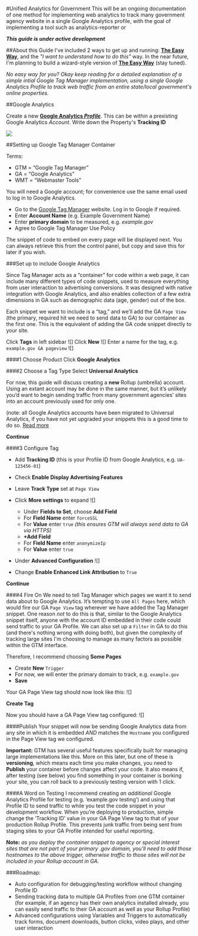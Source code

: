 #Unified Analytics for Government
This will be an ongoing documentation of one method for implementing web analytics to track many government agency website in a single Google Analytics profile, with the goal of implementing a tool such as analytics-reporter or 

**_This guide is under active development_**

##About this Guide
I've included 2 ways to get up and running: **[The Easy Way](EasyWay.md)**, and the _"I want to understand how to do this"_ way. In the near future, I'm planning to build a wizard-style version of **[The Easy Way](EasyWay.md)** (stay tuned).

_No easy way for you? Okay keep reading for a detailed explanation of a simple intial Google Tag Manager implementation, using a single Google Analytics Profile to track web traffic from an entire state/local government's online properties._


##Google Analytics

Create a new **[Google Analytics _Profile_](https://www.google.com/analytics)**. This can be within a prexisting Google Analytics _Account_.
Write down the Property's **Tracking ID**

![](https://raw.githubusercontent.com/laurenancona/unified-analytics/master/images/7-property-ID.png)


##Setting up Google Tag Manager Container

Terms:
- GTM = “Google Tag Manager”
- GA = “Google Analytics”
- WMT = “Webmaster Tools”

You will need a Google account; for convenience use the same email used to log in to Google Analytics.

- Go to the [Google Tag Manager](https://tagmanager.google.com) website. Log in to Google if required.
- Enter **Account Name** (e.g. Example Government Name)
- Enter **primary domain** to be measured, e.g. _example.gov_
- Agree to Google Tag Manager Use Policy

The snippet of code to embed on every page will be displayed next. You can always retrieve this from the control panel, but copy and save this for later if you wish.

###Set up to include Google Analytics

Since Tag Manager acts as a “container” for code within a web page, it can include many different types of code snippets, used to measure everything from user interaction to advertising conversions. It was designed with native integration with Google Analytics, and also enables collection of a few extra dimensions in GA such as demographic data (age, gender) out of the box.

Each snippet we want to include is a “tag,” and we’ll add the GA `Page View` (the primary, required hit we need to send data to GA) to our container as the first one. This is the equivalent of adding the GA code snippet directly to your site.

Click **Tags** in left sidebar
![]
Click **New**
![]
Enter a name for the tag, e.g. `example.gov GA pageview`
![]

####1 Choose Product
     Click **Google Analytics**

####2 Choose a Tag Type
     Select **Universal Analytics**

For now, this guide will discuss creating a **new** Rollup (umbrella) account. Using an extant account may be done in the same manner, but it’s unlikely you’d want to begin sending traffic from many government agencies’ sites into an account previously used for only one.

(note: all Google Analytics accounts have been migrated to Universal Analytics, if you have not yet upgraded your snippets this is a good time to do so. [Read more](https://developers.google.com/analytics/devguides/collection/upgrade/)

**Continue**

####3 Configure Tag

-  Add **Tracking ID** (this is your Profile ID from Google Analytics, e.g. `UA-123456-01`)

-  Check **Enable Display Advertising Features**

-  Leave **Track Type** set at `Page View`

-  Click **More settings** to expand
![]
     - Under **Fields to Set**, choose **Add Field**
     -  For **Field Name** enter `forceSSL` 
     -  For **Value** enter `true`
          _(this ensures GTM will always send data to GA via HTTPS)_
     - **+Add Field**
     -  For **Field Name** enter `anonymizeIp`
     -  For **Value** enter `true`

-  Under **Advanced Configuration**
![]
-  Change **Enable Enhanced Link Attribution** to `True`

**Continue**

####4 Fire On
We need to tell Tag Manager which pages we want it to send data about to Google Analytics. It’s tempting to use `All Pages` here, which would fire our GA `Page View` tag wherever we have added the Tag Manager snippet. One reason *not* to do this is that, similar to the Google Analytics snippet itself, anyone with the account ID embedded in their code could send traffic to your GA Profile. We can also set up a `Filter` in GA to do this (and there's nothing wrong with doing both), but given the complexity of tracking large sites I'm choosing to manage as many factors as possible within the GTM interface.

Therefore, I recommend choosing **Some Pages**
- Create **New** `Trigger`
- For now, we will enter the primary domain to track, e.g. `example.gov`
- **Save**

Your GA Page View tag should now look like this:
![]

**Create Tag**

Now you should have a GA Page View tag configured:
![]

####Publish
Your snippet will now be sending Google Analytics data from any site in which it is embedded _AND_ matches the `Hostname` you configured in the Page View tag we configured.

**Important:** 
GTM has several useful features specifically built for managing large implementations like this. More on this later, but one of these is **versioning**, which means each time you make changes, you need to **Publish** your container before changes affect your code. It also means if, after testing (see below) you find something in your container is borking your site, you can roll back to a previously testing version with 1 click.

####A Word on Testing
I recommend creating _an additional_ Google Analytics Profile for testing (e.g. ‘example.gov testing’) and using that Profile ID to send traffic to while you test the code snippet in your development workflow. When you’re deploying to production, simple change the ‘Tracking ID’ value in your GA Page View tag to that of your production Rollup Profile. This prevents junk traffic from being sent from staging sites to your GA Profile intended for useful reporting.

**Note:** _as you deploy the container snippet to agency or special interest sites that are not part of your primary .gov domain, you’ll need to add those hostnames to the above trigger, otherwise traffic to those sites will not be included in your Rollup account in GA._


###Roadmap:
- Auto configuration for debugging/testing workflow without changing Profile ID
- Sending tracking data to multiple GA Profiles from one GTM container (for example, if an agency has their own analytics installed already, you can easily send traffic to their GA account as well as your Rollup Profile)
- Advanced configurations using Variables and Triggers to automatically track forms, document downloads, button clicks, video plays, and other user interaction


